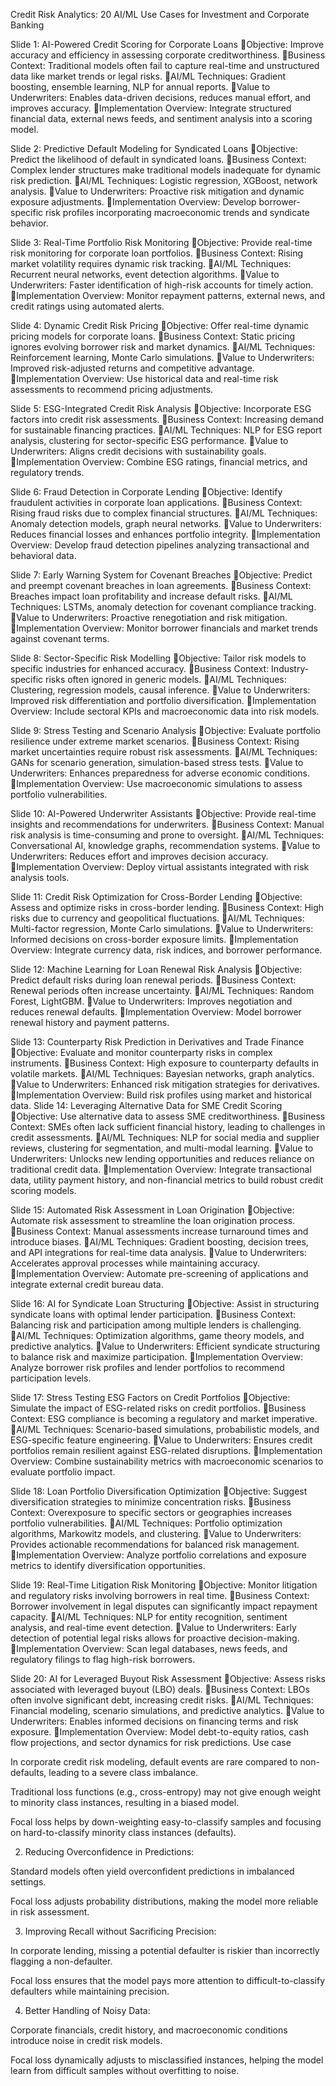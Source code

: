 Credit Risk Analytics: 20 AI/ML Use Cases for Investment and Corporate Banking

Slide 1: AI-Powered Credit Scoring for Corporate Loans
Objective: Improve accuracy and efficiency in assessing corporate creditworthiness.
Business Context: Traditional models often fail to capture real-time and unstructured data like market trends or legal risks.
AI/ML Techniques: Gradient boosting, ensemble learning, NLP for annual reports.
Value to Underwriters: Enables data-driven decisions, reduces manual effort, and improves accuracy.
Implementation Overview: Integrate structured financial data, external news feeds, and sentiment analysis into a scoring model.

Slide 2: Predictive Default Modeling for Syndicated Loans
Objective: Predict the likelihood of default in syndicated loans.
Business Context: Complex lender structures make traditional models inadequate for dynamic risk prediction.
AI/ML Techniques: Logistic regression, XGBoost, network analysis.
Value to Underwriters: Proactive risk mitigation and dynamic exposure adjustments.
Implementation Overview: Develop borrower-specific risk profiles incorporating macroeconomic trends and syndicate behavior.

Slide 3: Real-Time Portfolio Risk Monitoring
Objective: Provide real-time risk monitoring for corporate loan portfolios.
Business Context: Rising market volatility requires dynamic risk tracking.
AI/ML Techniques: Recurrent neural networks, event detection algorithms.
Value to Underwriters: Faster identification of high-risk accounts for timely action.
Implementation Overview: Monitor repayment patterns, external news, and credit ratings using automated alerts.

Slide 4: Dynamic Credit Risk Pricing
Objective: Offer real-time dynamic pricing models for corporate loans.
Business Context: Static pricing ignores evolving borrower risk and market dynamics.
AI/ML Techniques: Reinforcement learning, Monte Carlo simulations.
Value to Underwriters: Improved risk-adjusted returns and competitive advantage.
Implementation Overview: Use historical data and real-time risk assessments to recommend pricing adjustments.

Slide 5: ESG-Integrated Credit Risk Analysis
Objective: Incorporate ESG factors into credit risk assessments.
Business Context: Increasing demand for sustainable financing practices.
AI/ML Techniques: NLP for ESG report analysis, clustering for sector-specific ESG performance.
Value to Underwriters: Aligns credit decisions with sustainability goals.
Implementation Overview: Combine ESG ratings, financial metrics, and regulatory trends.

Slide 6: Fraud Detection in Corporate Lending
Objective: Identify fraudulent activities in corporate loan applications.
Business Context: Rising fraud risks due to complex financial structures.
AI/ML Techniques: Anomaly detection models, graph neural networks.
Value to Underwriters: Reduces financial losses and enhances portfolio integrity.
Implementation Overview: Develop fraud detection pipelines analyzing transactional and behavioral data.

Slide 7: Early Warning System for Covenant Breaches
Objective: Predict and preempt covenant breaches in loan agreements.
Business Context: Breaches impact loan profitability and increase default risks.
AI/ML Techniques: LSTMs, anomaly detection for covenant compliance tracking.
Value to Underwriters: Proactive renegotiation and risk mitigation.
Implementation Overview: Monitor borrower financials and market trends against covenant terms.

Slide 8: Sector-Specific Risk Modelling
Objective: Tailor risk models to specific industries for enhanced accuracy.
Business Context: Industry-specific risks often ignored in generic models.
AI/ML Techniques: Clustering, regression models, causal inference.
Value to Underwriters: Improved risk differentiation and portfolio diversification.
Implementation Overview: Include sectoral KPIs and macroeconomic data into risk models.

Slide 9: Stress Testing and Scenario Analysis
Objective: Evaluate portfolio resilience under extreme market scenarios.
Business Context: Rising market uncertainties require robust risk assessments.
AI/ML Techniques: GANs for scenario generation, simulation-based stress tests.
Value to Underwriters: Enhances preparedness for adverse economic conditions.
Implementation Overview: Use macroeconomic simulations to assess portfolio vulnerabilities.

Slide 10: AI-Powered Underwriter Assistants
Objective: Provide real-time insights and recommendations for underwriters.
Business Context: Manual risk analysis is time-consuming and prone to oversight.
AI/ML Techniques: Conversational AI, knowledge graphs, recommendation systems.
Value to Underwriters: Reduces effort and improves decision accuracy.
Implementation Overview: Deploy virtual assistants integrated with risk analysis tools.

Slide 11: Credit Risk Optimization for Cross-Border Lending
Objective: Assess and optimize risks in cross-border lending.
Business Context: High risks due to currency and geopolitical fluctuations.
AI/ML Techniques: Multi-factor regression, Monte Carlo simulations.
Value to Underwriters: Informed decisions on cross-border exposure limits.
Implementation Overview: Integrate currency data, risk indices, and borrower performance.

Slide 12: Machine Learning for Loan Renewal Risk Analysis
Objective: Predict default risks during loan renewal periods.
Business Context: Renewal periods often increase uncertainty.
AI/ML Techniques: Random Forest, LightGBM.
Value to Underwriters: Improves negotiation and reduces renewal defaults.
Implementation Overview: Model borrower renewal history and payment patterns.

Slide 13: Counterparty Risk Prediction in Derivatives and Trade Finance
Objective: Evaluate and monitor counterparty risks in complex instruments.
Business Context: High exposure to counterparty defaults in volatile markets.
AI/ML Techniques: Bayesian networks, graph analytics.
Value to Underwriters: Enhanced risk mitigation strategies for derivatives.
Implementation Overview: Build risk profiles using market and historical data.
Slide 14: Leveraging Alternative Data for SME Credit Scoring
Objective: Use alternative data to assess SME creditworthiness.
Business Context: SMEs often lack sufficient financial history, leading to challenges in credit assessments.
AI/ML Techniques: NLP for social media and supplier reviews, clustering for segmentation, and multi-modal learning.
Value to Underwriters: Unlocks new lending opportunities and reduces reliance on traditional credit data.
Implementation Overview: Integrate transactional data, utility payment history, and non-financial metrics to build robust credit scoring models.

Slide 15: Automated Risk Assessment in Loan Origination
Objective: Automate risk assessment to streamline the loan origination process.
Business Context: Manual assessments increase turnaround times and introduce biases.
AI/ML Techniques: Gradient boosting, decision trees, and API integrations for real-time data analysis.
Value to Underwriters: Accelerates approval processes while maintaining accuracy.
Implementation Overview: Automate pre-screening of applications and integrate external credit bureau data.

Slide 16: AI for Syndicate Loan Structuring
Objective: Assist in structuring syndicate loans with optimal lender participation.
Business Context: Balancing risk and participation among multiple lenders is challenging.
AI/ML Techniques: Optimization algorithms, game theory models, and predictive analytics.
Value to Underwriters: Efficient syndicate structuring to balance risk and maximize participation.
Implementation Overview: Analyze borrower risk profiles and lender portfolios to recommend participation levels.

Slide 17: Stress Testing ESG Factors on Credit Portfolios
Objective: Simulate the impact of ESG-related risks on credit portfolios.
Business Context: ESG compliance is becoming a regulatory and market imperative.
AI/ML Techniques: Scenario-based simulations, probabilistic models, and ESG-specific feature engineering.
Value to Underwriters: Ensures credit portfolios remain resilient against ESG-related disruptions.
Implementation Overview: Combine sustainability metrics with macroeconomic scenarios to evaluate portfolio impact.

Slide 18: Loan Portfolio Diversification Optimization
Objective: Suggest diversification strategies to minimize concentration risks.
Business Context: Overexposure to specific sectors or geographies increases portfolio vulnerabilities.
AI/ML Techniques: Portfolio optimization algorithms, Markowitz models, and clustering.
Value to Underwriters: Provides actionable recommendations for balanced risk management.
Implementation Overview: Analyze portfolio correlations and exposure metrics to identify diversification opportunities.

Slide 19: Real-Time Litigation Risk Monitoring
Objective: Monitor litigation and regulatory risks involving borrowers in real time.
Business Context: Borrower involvement in legal disputes can significantly impact repayment capacity.
AI/ML Techniques: NLP for entity recognition, sentiment analysis, and real-time event detection.
Value to Underwriters: Early detection of potential legal risks allows for proactive decision-making.
Implementation Overview: Scan legal databases, news feeds, and regulatory filings to flag high-risk borrowers.

Slide 20: AI for Leveraged Buyout Risk Assessment
Objective: Assess risks associated with leveraged buyout (LBO) deals.
Business Context: LBOs often involve significant debt, increasing credit risks.
AI/ML Techniques: Financial modeling, scenario simulations, and predictive analytics.
Value to Underwriters: Enables informed decisions on financing terms and risk exposure.
Implementation Overview: Model debt-to-equity ratios, cash flow projections, and sector dynamics for risk predictions.
Use case

In corporate credit risk modeling, default events are rare compared to non-defaults, leading to a severe class imbalance.

Traditional loss functions (e.g., cross-entropy) may not give enough weight to minority class instances, resulting in a biased model.

Focal loss helps by down-weighting easy-to-classify samples and focusing on hard-to-classify minority class instances (defaults).



2. Reducing Overconfidence in Predictions:

Standard models often yield overconfident predictions in imbalanced settings.

Focal loss adjusts probability distributions, making the model more reliable in risk assessment.



3. Improving Recall without Sacrificing Precision:

In corporate lending, missing a potential defaulter is riskier than incorrectly flagging a non-defaulter.

Focal loss ensures that the model pays more attention to difficult-to-classify defaulters while maintaining precision.



4. Better Handling of Noisy Data:

Corporate financials, credit history, and macroeconomic conditions introduce noise in credit risk models.

Focal loss dynamically adjusts to misclassified instances, helping the model learn from difficult samples without overfitting to noise.

